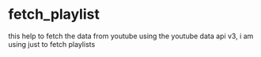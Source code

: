 # fetch_playlist
this help to fetch the data from youtube using the youtube data api v3, i am using just to fetch playlists 
